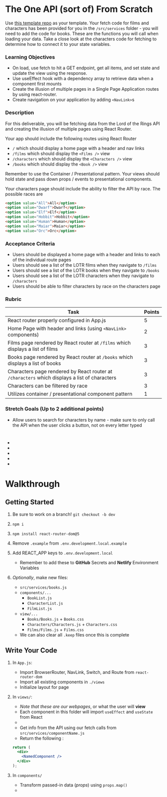 # The One API (sort of) From Scratch

Use [this template repo](https://github.com/alchemycodelab/react-lotr-from-scratch) as your template. Your fetch code for films and characters has been provided for you in the `/src/services` folder - you will need to add the code for books. These are the functions you will call when loading your data. Take a close look at the characters code for fetching to determine how to connect it to your state variables.

### Learning Objectives

- On load, use fetch to hit a GET endpoint, get all items, and set state and update the view using the response.
- Use useEffect hook with a dependency array to retrieve data when a component first mounts
- Create the illusion of multiple pages in a Single Page Application routes by using react-router.
- Create navigation on your application by adding `<NavLink>`s

### Description

For this deliverable, you will be fetching data from the Lord of the Rings API and creating the illusion of multiple pages using React Router.

Your app should include the following routes using React Router

- `/` which should display a home page with a header and nav links
- `/films` which should display the `<Films />` view
- `/characters` which should display the `<Characters />` view
- `/books` which should display the `<Book />` view

Remember to use the Container / Presentational pattern. Your views should hold state and pass down props / events to presentational components.

Your characters page should include the ability to filter the API by race. The possible races are

```html
<option value="All">All</option>
<option value="Dwarf">Dwarf</option>
<option value="Elf">Elf</option>
<option value="Hobbit">Hobbit</option>
<option value="Human">Human</option>
<option value="Maiar">Maiar</option>
<option value="Orc">Orc</option>
```

### Acceptance Criteria

- Users should be displayed a home page with a header and links to each of the individual route pages
- Users should see a list of the LOTR films when they navigate to `/films`
- Users should see a list of the LOTR books when they navigate to `/books`
- Users should see a list of the LOTR characters when they navigate to `/characters`
- Users should be able to filter characters by race on the characters page

### Rubric

| Task                                                                                          | Points |
| --------------------------------------------------------------------------------------------- | ------ |
| React router properly configured in App.js                                                    | 5      |
| Home Page with header and links (using `<NavLink>` components)                                | 2      |
| Films page rendered by React router at `/films` which displays a list of films                | 3      |
| Books page rendered by React router at `/books` which displays a list of books                | 3      |
| Characters page rendered by React router at `/characters` which displays a list of characters | 3      |
| Characters can be filtered by race                                                            | 3      |
| Utilizes container / presentational component pattern                                         | 1      |

### Stretch Goals (Up to 2 additional points)

- Allow users to search for characters by name - make sure to only call the API when the user clicks a button, not on every letter typed

#

-
-
-
-
-

#

# Walkthrough

## Getting Started

1. Be sure to work on a branch! `git checkout -b dev`
1. `npm i`
1. `npm install react-router-dom@5`
1. Remove `.example` from `.env.development.local.example`
1. Add REACT_APP keys to `.env.development.local`
   - Remember to add these to **GitHub** Secrets and **Netlify** Environment Variables
1. _Optionally_, make new files:

   - `src/services/books.js`
   - `components/...`
     - `BookList.js`
     - `CharacterList.js`
     - `FilmList.js`
   - `view/...`
     - `Books/Books.js` + `Books.css`
     - `Characters/Characters.js` + `Characters.css`
     - `Films/Films.js` + `Films.css`
   - We can also clear all `.keep` files once this is complete

## Write Your Code

1. In `App.js`:

   - Import BrowserRouter, NavLink, Switch, and Route from `react-router-dom`
   - Import all existing components in `./views`
   - Initialize layout for page

1. In `views/`:

   - _Note that these are our webpages_, or what the user will **view**
   - Each component in this folder will import `useEffect` and `useState` from React
   -
   - Get info from the API using our fetch calls from `src/services/componentName.js`
   - Return the following :

   ```jsx
   return (
     <div>
       <NamedComponent />
     </div>
   );
   ```

1. In `components/`
   - Transform passed-in data (_props_) using `props.map()`
   -
